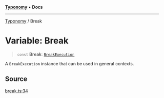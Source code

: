 [**Typonomy**](../README.md) • **Docs**

***

[Typonomy](../globals.md) / Break

# Variable: Break

> `const` **Break**: [`BreakExecution`](../classes/BreakExecution.md)

A `BreakExecution` instance that can be used in general contexts.

## Source

[break.ts:34](https://github.com/softcraft-development/typonomy/blob/c5db2fa8cb85771ae57ef1e5ca7f405fc63a6f0d/src/break.ts#L34)
